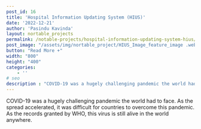 ```yaml
---
post_id: 16
title: 'Hospital Information Updating System (HIUS)'
date: '2022-12-21'
author: 'Pasindu Kavinda'
layout: nortable_projects 
permalink: /notable-projects/hospital-information-updating-system-hius/
post_image: "/assets/img/nortable_project/HIUS_Image_feature_image .webp"
button: "Read More +"
width: "800"
height: "400"
categories:
    - ''
# seo
description : "COVID-19 was a hugely challenging pandemic the world had to face. As the spread accelerated, it was difficult for countries to overcome this pandemic. As the records granted by WHO, this virus is still alive in the world anywhere."
---
```


COVID-19 was a hugely challenging pandemic the world had to face. As the spread accelerated, it was difficult for countries to overcome this pandemic. As the records granted by WHO, this virus is still alive in the world anywhere.
